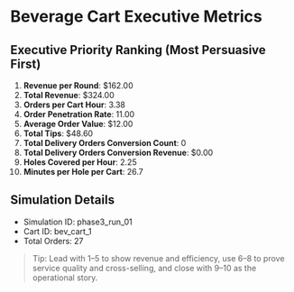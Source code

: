 # Beverage Cart Executive Metrics

## Executive Priority Ranking (Most Persuasive First)
1. **Revenue per Round**: $162.00
2. **Total Revenue**: $324.00
3. **Orders per Cart Hour**: 3.38
4. **Order Penetration Rate**: 11.00
5. **Average Order Value**: $12.00
6. **Total Tips**: $48.60
7. **Total Delivery Orders Conversion Count**: 0
8. **Total Delivery Orders Conversion Revenue**: $0.00
9. **Holes Covered per Hour**: 2.25
10. **Minutes per Hole per Cart**: 26.7

## Simulation Details
- Simulation ID: phase3_run_01
- Cart ID: bev_cart_1
- Total Orders: 27

> Tip: Lead with 1–5 to show revenue and efficiency, use 6–8 to prove service quality and cross-selling, and close with 9–10 as the operational story.

